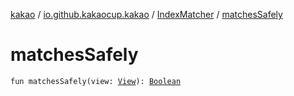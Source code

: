 [kakao](../../index.md) / [io.github.kakaocup.kakao](../index.md) / [IndexMatcher](index.md) / [matchesSafely](./matches-safely.md)

# matchesSafely

`fun matchesSafely(view: `[`View`](https://developer.android.com/reference/android/view/View.html)`): `[`Boolean`](https://kotlinlang.org/api/latest/jvm/stdlib/kotlin/-boolean/index.html)
